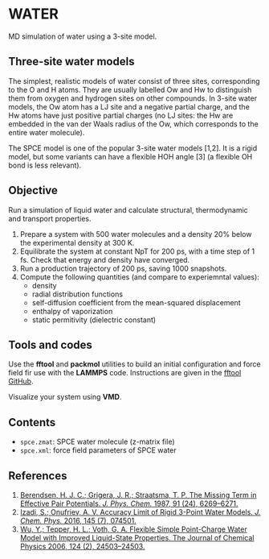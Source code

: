 # WATER

MD simulation of water using a 3-site model.

## Three-site water models

The simplest, realistic models of water consist of three sites, corresponding to the O and H atoms. They are usually labelled Ow and Hw to distinguish them from oxygen and hydrogen sites on other compounds. In 3-site water models, the Ow atom has a LJ site and a negative partial charge, and the Hw atoms have just positive partial charges (no LJ sites: the Hw are embedded in the van der Waals radius of the Ow, which corresponds to the entire water molecule).

The SPCE model is one of the popular 3-site water models [1,2]. It is a rigid model, but some variants can have a flexible HOH angle [3] (a flexible OH bond is less relevant).

## Objective

Run a simulation of liquid water and calculate structural, thermodynamic and transport properties.

1. Prepare a system with 500 water molecules and a density 20% below the experimental density at 300 K.
2. Equilibrate the system at constant NpT for 200 ps, with a time step of 1 fs. Check that energy and density have converged.
3. Run a production trajectory of 200 ps, saving 1000 snapshots.
4. Compute the following quantities (and compare to experiemntal values):
    - density
    - radial distribution functions
    - self-diffusion coefficient from the mean-squared displacement
    - enthalpy of vaporization
    - static permitivity (dielectric constant)

## Tools and codes

Use the **fftool** and **packmol** utilities to build an initial configuration and force field fir use with the **LAMMPS** code. Instructions are given in the [fftool GitHub](https://github.com/paduagroup/fftool). 

Visualize your system using **VMD**. 


## Contents

- `spce.zmat`: SPCE water molecule (z-matrix file)
- `spce.xml`: force field parameters of SPCE water


## References

1. [Berendsen, H. J. C.; Grigera, J. R.; Straatsma, T. P. The Missing Term in Effective Pair Potentials. *J. Phys. Chem.* 1987, 91 (24), 6269–6271.](https://doi.org/10.1021/j100308a038)
2. [Izadi, S.; Onufriev, A. V. Accuracy Limit of Rigid 3-Point Water Models. *J. Chem. Phys.* 2016, 145 (7), 074501.](https://doi.org/10.1063/1.4960175)
3. [Wu, Y.; Tepper, H. L.; Voth, G. A. Flexible Simple Point-Charge Water Model with Improved Liquid-State Properties. The Journal of Chemical Physics 2006, 124 (2), 24503–24503.](https://doi.org/10.1063/1.2136877)

